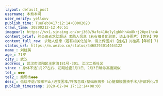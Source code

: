 ```yaml
---
layout: default_post
username: 本熊本啊
user_verify: yellowv
publish_time: TueFeb0417:12:14+08002020
crawl_time: 20200212-12:40:51
imageurl: https://wx1.sinaimg.cn/orj360/9afe410ely1gbkhh4u8krj20po1hc4oc.jpg,https://wx2.sinaimg.cn/orj360/9afe410ely1gbkhh35johj20po1hckdz.jpg
content_brief: 肺炎患者求助超话 求助人信息（若有相关化验单，请上传图片）【姓名】刘桂英【年龄】71岁【所在城市】武汉【所在小区、社区】武汉市汉阳区王家湾181号-301、江汉二桥社区【患病时间】身体不适1月27左右、初期检查2月1日、2月3日确诊高度疑似【联系方式】●●●【其他紧急联系人】熊聆 ...全文
content_full_raw: 求助人信息（若有相关化验单，请上传图片）【姓名】刘桂英【年龄】71岁【所在城市】武汉【所在小区、社区】武汉市汉阳区王家湾181号-301、江汉二桥社区【患病时间】身体不适1月27左右、初期检查2月1日、2月3日确诊高度疑似【联系方式】●●●【其他紧急联系人】熊聆杰●●●【病情描述】低烧不退/咳嗽不止/进食困难/呼吸苦难/基础疾病多（心脏瓣膜置换手术/肝部钙化/胃溃疡），现在输液耗时长，四瓶水昨天从晚上十点到早上九点，无法居家隔离，心脏问题较严重
status_url: https://m.weibo.cn/status/4468293014464122
name_: 刘桂英
age_: 71岁
city_: 武汉
address_: 武汉市汉阳区王家湾181号-301、江汉二桥社区
since_: 身体不适1月27左右、初期检查2月1日、2月3日确诊高度疑似
tel_: ●●●
tel2_: 熊聆杰●●●
desc_: 低烧不退/咳嗽不止/进食困难/呼吸苦难/基础疾病多（心脏瓣膜置换手术/肝部钙化/胃溃疡），现在输液耗时长，四瓶水昨天从晚上十点到早上九点，无法居家隔离，心脏问题较严重
publish_timestamp: 2020-02-04 17:12:14+08:00
---
```

